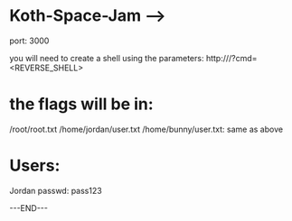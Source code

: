 # Koth-Space-Jam -->

port: 3000

you will need to create a shell using the parameters:
http://<IP>/?cmd=<REVERSE_SHELL>

# the flags will be in:
/root/root.txt
/home/jordan/user.txt
/home/bunny/user.txt: same as above

# Users:
Jordan
passwd: pass123

---END---
